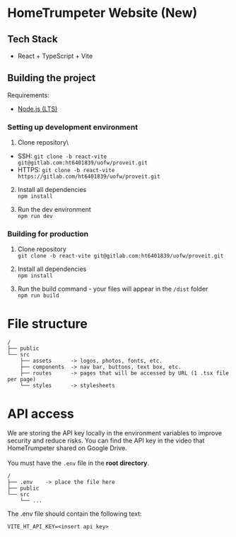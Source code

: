 # HomeTrumpeter Website (New)

## Tech Stack
- React + TypeScript + Vite

## Building the project
Requirements:
- [Node.js (LTS)](https://nodejs.org/en)

### Setting up development environment

   1. Clone repository\
   - SSH: `git clone -b react-vite git@gitlab.com:ht6401839/uofw/proveit.git`
   - HTTPS: `git clone -b react-vite https://gitlab.com/ht6401839/uofw/proveit.git`

   2. Install all dependencies\
   `npm install`

   3. Run the dev environment\
   `npm run dev`

### Building for production

   1. Clone repository\
   `git clone -b react-vite git@gitlab.com:ht6401839/uofw/proveit.git`

   2. Install all dependencies\
   `npm install`

   3. Run the build command - your files will appear in the `/dist` folder\
   `npm run build`

# File structure
```
/
├── public
└── src
    ├── assets      -> logos, photos, fonts, etc.
    ├── components  -> nav bar, buttons, text box, etc.
    ├── routes      -> pages that will be accessed by URL (1 .tsx file per page)
    └── styles      -> stylesheets
```
# API access
We are storing the API key locally in the environment variables to improve security and reduce risks.
You can find the API key in the video that HomeTrumpeter shared on Google Drive.\
\
You must have the `.env` file in the **root directory**.
```
/
├── .env    -> place the file here
├── public
└── src
    └── ...
```
The .env file should contain the following text:
```
VITE_HT_API_KEY=<insert api key>
```
